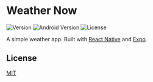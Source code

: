 # Weather Now

![Version](https://img.shields.io/github/package-json/v/dilanluna/weather-now) ![Android Version](https://img.shields.io/badge/android-5.0%20%2B-green?logo=android&logoColor=white) ![License](https://img.shields.io/github/license/dilanluna/weather-now)

A simple weather app. Built with [React Native](https://reactnative.dev) and [Expo](https://expo.dev).

## License

[MIT](https://github.com/dilanluna/weather-now/blob/main/LICENSE)
